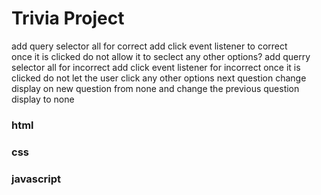 # Trivia Project

 add query selector all for correct
 add click event listener to correct  
 once it is clicked do not allow it to seclect any other options?
 add querry selector all for incorrect
 add click event listener for incorrect 
 once it is clicked do not let the user click any other options
 next question change display on new question from none
 and change the previous question display to none

### html
### css
### javascript
